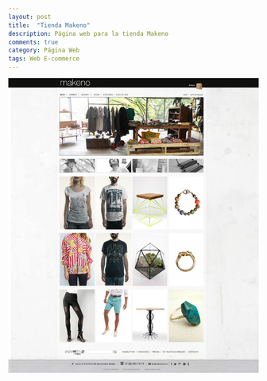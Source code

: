 ```yaml
---
layout: post
title:  "Tienda Makeno"
description: Página web para la tienda Makeno
comments: true
category: Página Web
tags: Web E-commerce
---
```

<img src="/public/imgs/proyectos/tiendaMakeno.jpg" />
